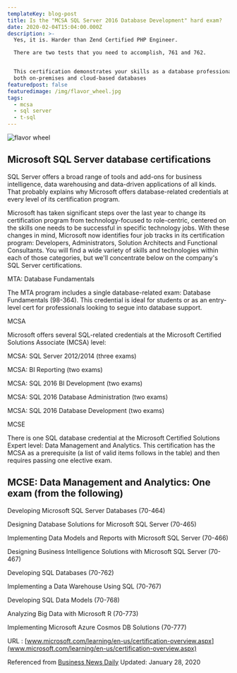 ```yaml
---
templateKey: blog-post
title: Is the "MCSA SQL Server 2016 Database Development" hard exam?
date: 2020-02-04T15:04:00.000Z
description: >-
  Yes, it is. Harder than Zend Certified PHP Engineer. 

  There are two tests that you need to accomplish, 761 and 762.


  This certification demonstrates your skills as a database professional, for
  both on-premises and cloud-based databases
featuredpost: false
featuredimage: /img/flavor_wheel.jpg
tags:
  - mcsa
  - sql server
  - t-sql
---
```

![flavor wheel](/img/flavor_wheel.jpg)

## Microsoft SQL Server database certifications

SQL Server offers a broad range of tools and add-ons for business intelligence, data warehousing and data-driven applications of all kinds. That probably explains why Microsoft offers database-related credentials at every level of its certification program. 

Microsoft has taken significant steps over the last year to change its certification program from technology-focused to role-centric, centered on the skills one needs to be successful in specific technology jobs. With these changes in mind, Microsoft now identifies four job tracks in its certification program: Developers, Administrators, Solution Architects and Functional Consultants. You will find a wide variety of skills and technologies within each of those categories, but we'll concentrate below on the company's SQL Server certifications.

MTA: Database Fundamentals

The MTA program includes a single database-related exam: Database Fundamentals (98-364). This credential is ideal for students or as an entry-level cert for professionals looking to segue into database support.

MCSA

Microsoft offers several SQL-related credentials at the Microsoft Certified Solutions Associate (MCSA) level:

MCSA: SQL Server 2012/2014 (three exams)

MCSA: BI Reporting (two exams)

MCSA: SQL 2016 BI Development (two exams)

MCSA: SQL 2016 Database Administration (two exams)

MCSA: SQL 2016 Database Development (two exams)

MCSE

There is one SQL database credential at the Microsoft Certified Solutions Expert level: Data Management and Analytics. This certification has the MCSA as a prerequisite (a list of valid items follows in the table) and then requires passing one elective exam.

## MCSE: Data Management and Analytics: One exam (from the following)

Developing Microsoft SQL Server Databases (70-464)

Designing Database Solutions for Microsoft SQL Server (70-465)

Implementing Data Models and Reports with Microsoft SQL Server (70-466)

Designing Business Intelligence Solutions with Microsoft SQL Server (70-467)

Developing SQL Databases (70-762)

Implementing a Data Warehouse Using SQL (70-767)

Developing SQL Data Models (70-768)

Analyzing Big Data with Microsoft R (70-773)

Implementing Microsoft Azure Cosmos DB Solutions (70-777) 

URL
: [www.microsoft.com/learning/en-us/certification-overview.aspx](www.microsoft.com/learning/en-us/certification-overview.aspx)

Referenced from [Business News Daily](https://www.businessnewsdaily.com/10734-database-certifications.html) Updated: January 28, 2020

